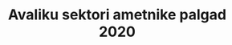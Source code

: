 ---
title: Avaliku sektori ametnike palgad 2020
title_en: 'Public Sector Salaries 2020 - officials'
notes: Avaliku sektori ametnike palgad asutuste järgi.
notes_en: ''
category: 
  - Majandus ja rahandus
category_en: 
  - Economy and Finance
resources:
  - name: Ametnike palgainfo 2020
    url: 'https://www.rahandusministeerium.ee/system/files_force/document_files/riik_-_pohipalgad_01.04.2020.xlsx?download=1'
    format: XLSX
    interactive: 'False'
license: 'https://creativecommons.org/licenses/by-sa/3.0/ee/legalcode'
update_freq: 'http://purl.org/linked-data/sdmx/2009/code#freq-A'
organization: Rahandusministeerium
maintainer_name: ''
maintainer_email: ''
maintainer_phone: ''
date_issued: '15/05/2020'
date_modified: 2020/11/14
---